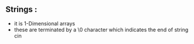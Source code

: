 ## Strings :
- it is 1-Dimensional arrays
- these are terminated by a \\0  character which indicates the end of string
cin  